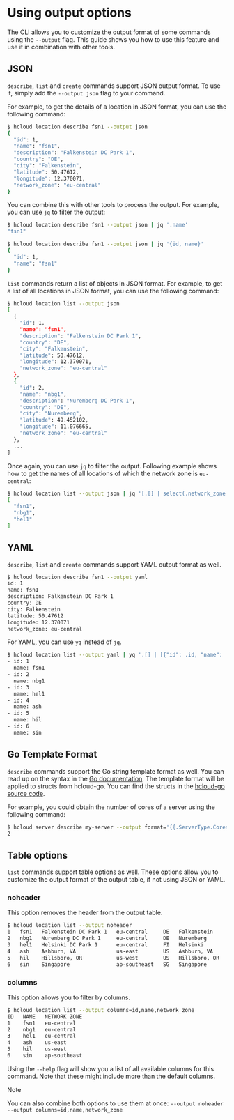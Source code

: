 # Using output options

The CLI allows you to customize the output format of some commands using the `--output` flag. 
This guide shows you how to use this feature and use it in combination with other tools.

## JSON

`describe`, `list` and `create` commands support JSON output format. To use it, simply add the `--output json` flag to your command.

For example, to get the details of a location in JSON format, you can use the following command:

```bash
$ hcloud location describe fsn1 --output json
{
  "id": 1,
  "name": "fsn1",
  "description": "Falkenstein DC Park 1",
  "country": "DE",
  "city": "Falkenstein",
  "latitude": 50.47612,
  "longitude": 12.370071,
  "network_zone": "eu-central"
}
```

You can combine this with other tools to process the output. For example, you can use `jq` to filter the output:

```bash
$ hcloud location describe fsn1 --output json | jq '.name'
"fsn1"
```

```bash
$ hcloud location describe fsn1 --output json | jq '{id, name}'
{
  "id": 1,
  "name": "fsn1"
}
```

`list` commands return a list of objects in JSON format. For example, to get a list of all locations in JSON format, you can use the following command:

```bash
$ hcloud location list --output json
[
  {
    "id": 1,
    "name": "fsn1",
    "description": "Falkenstein DC Park 1",
    "country": "DE",
    "city": "Falkenstein",
    "latitude": 50.47612,
    "longitude": 12.370071,
    "network_zone": "eu-central"
  },
  {
    "id": 2,
    "name": "nbg1",
    "description": "Nuremberg DC Park 1",
    "country": "DE",
    "city": "Nuremberg",
    "latitude": 49.452102,
    "longitude": 11.076665,
    "network_zone": "eu-central"
  },
  ...
]
```

Once again, you can use `jq` to filter the output. Following example shows how to get the names of all locations of which the network zone is `eu-central`:

```bash
$ hcloud location list --output json | jq '[.[] | select(.network_zone == "eu-central") | .name]'    
[
  "fsn1",
  "nbg1",
  "hel1"
]
```

## YAML

`describe`, `list` and `create` commands support YAML output format as well.

```bash
$ hcloud location describe fsn1 --output yaml
id: 1
name: fsn1
description: Falkenstein DC Park 1
country: DE
city: Falkenstein
latitude: 50.47612
longitude: 12.370071
network_zone: eu-central
```

For YAML, you can use `yq` instead of `jq`.


```bash
$ hcloud location list --output yaml | yq '.[] | [{"id": .id, "name": .name}]'
- id: 1
  name: fsn1
- id: 2
  name: nbg1
- id: 3
  name: hel1
- id: 4
  name: ash
- id: 5
  name: hil
- id: 6
  name: sin
```

## Go Template Format

`describe` commands support the Go string template format as well. You can read up on the syntax in the 
[Go documentation](https://pkg.go.dev/text/template/). The template format will be applied to structs from hcloud-go. 
You can find the structs in the [hcloud-go source code](https://github.com/hetznercloud/hcloud-go/tree/main/hcloud).

For example, you could obtain the number of cores of a server using the following command:

```bash
$ hcloud server describe my-server --output format='{{.ServerType.Cores}}'
2
```

## Table options

`list` commands support table options as well. These options allow you to customize the output format of the output table,
if not using JSON or YAML.

### noheader

This option removes the header from the output table.

```bash
$ hcloud location list --output noheader 
1   fsn1   Falkenstein DC Park 1   eu-central     DE   Falkenstein  
2   nbg1   Nuremberg DC Park 1     eu-central     DE   Nuremberg    
3   hel1   Helsinki DC Park 1      eu-central     FI   Helsinki     
4   ash    Ashburn, VA             us-east        US   Ashburn, VA  
5   hil    Hillsboro, OR           us-west        US   Hillsboro, OR
6   sin    Singapore               ap-southeast   SG   Singapore   
```

### columns

This option allows you to filter by columns.

```bash
$ hcloud location list --output columns=id,name,network_zone 
ID   NAME   NETWORK ZONE
1    fsn1   eu-central  
2    nbg1   eu-central  
3    hel1   eu-central  
4    ash    us-east     
5    hil    us-west     
6    sin    ap-southeast
```

Using the ``--help`` flag will show you a list of all available columns for this command. Note that these might include
more than the default columns.

> [!NOTE]
> You can also combine both options to use them at once: ``--output noheader --output columns=id,name,network_zone`` 
